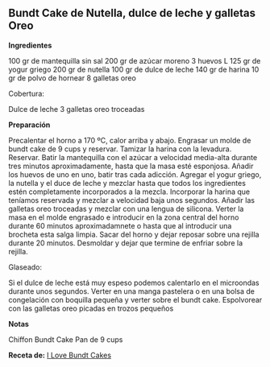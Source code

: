 ## Bundt Cake de Nutella, dulce de leche y galletas Oreo

**Ingredientes**

100 gr de mantequilla sin sal
200 gr de azúcar moreno
3 huevos L
125 gr de yogur griego
200 gr de nutella
100 gr de dulce de leche
140 gr de harina
10 gr de polvo de hornear
8 galletas oreo
 

Cobertura:

Dulce de leche
3 galletas oreo troceadas

**Preparación**

Precalentar el horno a 170 ºC, calor arriba y abajo. Engrasar un molde de bundt cake de 9 cups y reservar.
Tamizar la harina con la levadura. Reservar.
Batir la mantequilla con el azúcar a velocidad media-alta durante tres minutos aproximadamente, hasta que la masa esté esponjosa.
Añadir los huevos de uno en uno, batir tras cada adicción.
Agregar el yogur griego, la nutella y el duce de leche y mezclar hasta que todos los ingredientes estén completamente incorporados a la mezcla.
Incorporar la harina que teníamos reservada y mezclar a velocidad baja unos segundos.
Añadir las galletas oreo troceadas y mezclar con una lengua de silicona.
Verter la masa en el molde engrasado e introducir en la zona central del horno durante 60 minutos aproximadamnete o hasta que al introducir una brocheta esta salga limpia.
Sacar del horno y dejar reposar sobre una rejilla durante 20 minutos. Desmoldar y dejar que termine de enfriar sobre la rejilla.
 

Glaseado:

Si el dulce de leche está muy espeso podemos calentarlo en el microondas durante unos segundos. Verter en una manga pastelera o en una bolsa de congelación con boquilla pequeña y verter sobre el bundt cake.
Espolvorear con las galletas oreo picadas en trozos pequeños

**Notas**

Chiffon Bundt Cake Pan de 9 cups

**Receta de:** [I Love Bundt Cakes](http://ilovebundtcakes.com/nutella-dulce-de-leche-oreo-bundt-cake)
